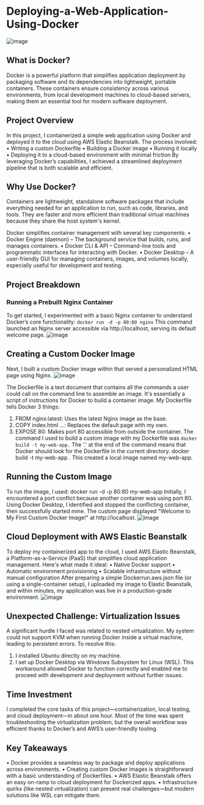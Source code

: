 # Deploying-a-Web-Application-Using-Docker
![image](https://github.com/user-attachments/assets/96f0ecb0-a4ca-4656-b371-e5d9cc42beec)

## What is Docker?
Docker is a powerful platform that simplifies application deployment by packaging software and its dependencies into lightweight, portable containers. These containers ensure consistency across various environments, from local development machines to cloud-based servers, making them an essential tool for modern software deployment.

## Project Overview
In this project, I containerized a simple web application using Docker and deployed it to the cloud using AWS Elastic Beanstalk. The process involved:
•	Writing a custom Dockerfile
•	Building a Docker image
•	Running it locally
•	Deploying it to a cloud-based environment with minimal friction
By leveraging Docker’s capabilities, I achieved a streamlined deployment pipeline that is both scalable and efficient.

## Why Use Docker?
Containers are lightweight, standalone software packages that include everything needed for an application to run, such as code, libraries, and tools. They are faster and more efficient than traditional virtual machines because they share the host system's kernel.

Docker simplifies container management with several key components:
•	Docker Engine (daemon) – The background service that builds, runs, and manages containers.
•	Docker CLI & API – Command-line tools and programmatic interfaces for interacting with Docker.
•	Docker Desktop – A user-friendly GUI for managing containers, images, and volumes locally, especially useful for development and testing.

## Project Breakdown
### Running a Prebuilt Nginx Container
To get started, I experimented with a basic Nginx container to understand Docker’s core functionality: `docker run -d -p 80:80 nginx`
This command launched an Nginx server accessible via http://localhost, serving its default welcome page.
![image](https://github.com/user-attachments/assets/58f55b3e-d8af-418a-98cd-de51c289bda6)

## Creating a Custom Docker Image
Next, I built a custom Docker image within that served a personalized HTML page using Nginx.
![image](https://github.com/user-attachments/assets/65f8c0e6-00b0-48c0-8e98-52722607f167)

The Dockerfile is a text document that contains all the commands a user could call on the command line to assemble an image. It's essentially a script of instructions for Docker to build a container image. My Dockerfile tells Docker 3 things: 
1)	FROM nginx:latest: Uses the latest Nginx image as the base.
2)	COPY index.html ...: Replaces the default page with my own.
3)	EXPOSE 80: Makes port 80 accessible from outside the container.
The command I used to build a custom image with my Dockerfile was `docker build -t my-web-app.` The '.' at the end of the command means that Docker should look for the Dockerfile in the current directory.
docker build -t my-web-app .
This created a local image named my-web-app.

## Running the Custom Image
To run the image, I used:
docker run -d -p 80:80 my-web-app
Initially, I encountered a port conflict because another container was using port 80. Using Docker Desktop, I identified and stopped the conflicting container, then successfully started mine. The custom page displayed "Welcome to My First Custom Docker Image!" at http://localhost.
![image](https://github.com/user-attachments/assets/8dab65f6-6b40-4df0-8a3c-f457820883e3)

## Cloud Deployment with AWS Elastic Beanstalk
To deploy my containerized app to the cloud, I used AWS Elastic Beanstalk, a Platform-as-a-Service (PaaS) that simplifies cloud application management. Here's what made it ideal:
•	Native Docker support
•	Automatic environment provisioning
•	Scalable infrastructure without manual configuration
After preparing a simple Dockerrun.aws.json file (or using a single-container setup), I uploaded my image to Elastic Beanstalk, and within minutes, my application was live in a production-grade environment.
![image](https://github.com/user-attachments/assets/a32a5771-63ee-4842-a3cf-ca1e05561f32)

## Unexpected Challenge: Virtualization Issues
A significant hurdle I faced was related to nested virtualization. My system could not support KVM when running Docker inside a virtual machine, leading to persistent errors. To resolve this:
1.	I installed Ubuntu directly on my machine.
2.	I set up Docker Desktop via Windows Subsystem for Linux (WSL).
This workaround allowed Docker to function correctly and enabled me to proceed with development and deployment without further issues.

## Time Investment
I completed the core tasks of this project—containerization, local testing, and cloud deployment—in about one hour. Most of the time was spent troubleshooting the virtualization problem, but the overall workflow was efficient thanks to Docker’s and AWS’s user-friendly tooling.

## Key Takeaways
•	Docker provides a seamless way to package and deploy applications across environments.
•	Creating custom Docker images is straightforward with a basic understanding of Dockerfiles.
•	AWS Elastic Beanstalk offers an easy on-ramp to cloud deployment for Dockerized apps.
•	Infrastructure quirks (like nested virtualization) can present real challenges—but modern solutions like WSL can mitigate them.


